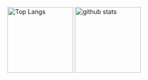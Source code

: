 
<p align="left"> 
  <img alt="Top Langs" height="150px" src="https://github-readme-stats.vercel.app/api/top-langs/?username=Hasegawa-Akito&layout=compact&show_icons=true&theme=onedark" />
  <img alt="github stats" height="150px" src="https://github-readme-stats.vercel.app/api?username=Hasegawa-Akito&theme=onedark&show_icons=ture" />
</p>
